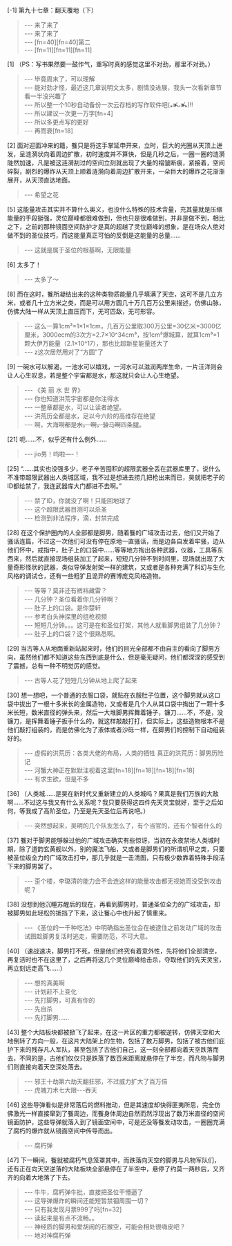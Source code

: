 
[-1] 第九十七章：翻天覆地（下）
>--- 来了来了<br>
>--- 来了来了<br>
>--- [fn=40][fn=40]第二<br>
>--- [fn=11][fn=11][fn=11]<br>

[1] （PS：写书果然要一鼓作气，重写时真的感觉这里不对劲，那里不对劲。）
>--- 毕竟周末了，可以理解<br>
>--- 能对劲才怪，最近这几章说明文太多，剧情没进展，我头一次看新章节看一半没兴趣了<br>
>--- 所以整一个10秒自动备份一次云存档的写作软件吧(⁎⁍̴̛ᴗ⁍̴̛⁎)‼<br>
>--- 所以建议一次更一万字[fn=4]<br>
>--- 所以多更点写的更好<br>
>--- 再而衰[fn=18]<br>

[2] 面对迎面冲来的籍，餮只是将这手掌延申开来，立时，巨大的光圈从天顶上迸发，呈涟漪状向着周边扩散，初时速度并不算快，但是几秒之后，一圈一圈的涟漪陡然加速，凡是被这涟漪刮过的空间立刻就出现了大量的褶皱断痕，紧接着，空间碎裂，剧烈的爆炸从天顶上顺着涟漪向着周边扩散开来，一朵巨大的爆炸之花渐渐展开，从天顶直达地面。
>--- 希望之花<br>

[5] 这能量攻击其实并不算什么奥义，也没什么特殊的技术含量，充其量就是压缩能量的手段挺强，灵位巅峰都很难做到，但也只是很难做到，并非是做不到，相比之下，之前的那种镜面空间防护才是真的超越了灵位巅峰的想象，是在场众人绝对做不到的圣位技巧，而这能量真正可怕的反倒是这能量的总量……
>--- 这就是属于圣位的根基啊，无限能量<br>

[6] 太多了！
>--- 太多了～<br>

[8] 而在这时，餮所凝结出来的这种类物质能量几乎填满了天空，这可不是几立方米，或者几十立方米之类，而是可以用方圆几十万几百万公里来描述，仿佛山脉，仿佛大陆一样从天顶上直压而下，无可匹敌，无可形容。
>--- 这么一算1cm³=1×1×1cm，几百万公里取300万公里=30亿米=3000亿厘米，3000ecm的3次方=2.7×10^34cm³，按1cm³爆城算，就算1cm³=1颗大伊万能量（2.1×10^17），那也比超新星能量还大了<br>
>--- z这次居然用对了“方圆”了<br>

[9] 一碗水可以解渴，一池水可以嬉戏，一河水可以滋润两岸生命，一片汪洋则会让人心生叹息，若是整个宇宙都是水，那这就只会让人心生绝望。
>--- 《美 丽 水 世 界》<br>
>--- 你也知道洪荒宇宙都是你注得水<br>
>--- 一整章都是水，可以让读者绝望。<br>
>--- 洪荒历全都是水，足以今六阶的高维存在绝望<br>
>--- 啊，大海啊~~都是水。
啊，骏马啊~~四条腿。<br>

[21] 呃……不，似乎还有什么例外……
>--- jio男！呜啦—-！<br>

[25] “……其实也没强多少，老子辛苦囤积的超限武器全丢在武器库里了，说什么不准带超限武器出人类城区域，我不过是想进去捞几把枪出来而已，昊就把老子的ID都给禁了，我连武器库大门都进不去啊。”
>--- 禁了ID，你就没了啊！只能回地球了<br>
>--- 这个超限武器目测可以杀圣<br>
>--- 检测到非法程序，滴，封禁完成<br>

[28] 在这个保护圈内的人全部都是脚男，随着餮的广域攻击过去，他们又开始了骚话连篇，不过这一次他们可没有停在原地一直骚话，而是边各自发着牢骚，边从他们怀中，戒指中，肚子上的口袋中……等等地方掏出各种武器，仪器，工具等东西来，然后就直接现场组装加工了起来，短短几分钟不到时间里，现场就出现了大量奇形怪状的武器，类似导弹发射架一样的建筑，又或者是各种充满了科幻与生化风格的调试仓，还有一些粗犷且诡异的赛博庞克风格造物。
>--- 等等？莫非还有裤裆藏雷？<br>
>--- 几分钟？圣位看着你几分钟啊？<br>
>--- 肚子上的口袋。是你楚轩<br>
>--- 参考白头神探里的组枪视频<br>
>--- 短短几分钟。。。这可是在和圣位打架，其他人就看脚男组装了几分钟？<br>
>--- 肚子上的口袋？这个很熟悉啊。<br>

[29] 当古等人从地面重新站起来时，他们的目光全部都不由自主的看向了脚男方向，虽然他们都不知道这些东西到底是什么，但是毫无疑问，他们都深深的感受到了震撼，总有一种不明觉厉的感觉。
>--- 古等人花了短短几分钟从地上爬了起来<br>

[30] 想一想吧，一个普通的衣服口袋，就贴在衣服肚子位置，这个脚男就从这口袋中拔出了一根十多米长的金属造物，又或者是几个人从其口袋中掏出了一颗十多米长短，数米直径的弹头来，然后一大堆脚男挥舞着锤子，镰刀……不，不是，没镰刀，是挥舞着锤子扳手什么的，就这样敲敲打打，但实际上，这些造物根本不是他们敲打组装的，而是仿佛化为了液体或者沙砾一样，在脚男们的控制下自动组装好的。
>--- 虚假的洪荒历：各类大佬的布局，人类的牺牲
真正的洪荒历：脚男历险记<br>
>--- 河蟹大神正在默默注视着这里[fn=18][fn=18][fn=18][fn=18]<br>
>--- 有求生欲，但是不多<br>

[36] （人类城……是昊在新时代又重新建立的人类城吗？果真是我们万族的大敌啊……不过这与我又有什么关系呢？我只要获得这四件先天灵宝就好，至于之后如何，等我成了高阶圣位，乃至是先天圣位后再说吧。）
>--- 突然想起来，吴明的几个队友怎么了，有个当官的，还有个智者什么的<br>

[37] 餮对于脚男能够躲过他的广域攻击确实有些惊讶，当初在永夜禁地人类城时期，除了道韵玄黄舰以外，别的魔法飞船，又或者是脚男们的所谓机甲之类，只要被圣位级全力的广域攻击打中，那几乎就是一击清图，只有极少数靠着特殊手段活下来的脚男罢了。
>--- 歪个楼，李璐清的能力会不会连这样的能量攻击都无视她而没受到攻击呢？<br>

[38] 没想到他沉睡苏醒后的现在，再看到脚男时，普通圣位全力的广域攻击，却被脚男如此轻松的抵挡了下来，这让餮心中也升起了慎重来。
>--- 《圣位的一千种吃法》中明确指出圣位会在被逮住之前发动广域的攻击试图趁脚男复活时逃走，需要防范，不可大意。<br>

[40] （速战速决，脚男打不死，但是他们终究有着意外性，先将他们全部清空，再复活时也不在这里了，之后再将这几个灵位巅峰给击杀，夺取他们的先天灵宝，再立刻远走高飞……）
>--- 想的真美啊<br>
>--- 计划赶不上变化<br>
>--- 先打脚男，可真有你的<br>
>--- 先自杀<br>
>--- 先打脚男……<br>

[43] 整个大陆板块都被掀飞了起来，在这一片区的重力都被逆转，仿佛天空和大地倒转了方向一般，在这片大陆架上的生物，包括了数万脚男，包括了被古他们庇护下来的残存凡人军队，甚至包括了古他们自己，这一刻全部都向着天空跌落而去，不同的是，古他们仅仅只是跌落了数百米距离就悬停在了半空，而凡物与脚男们则直接向着天空深处落去。
>--- 邪王十劫第六劫天翻狂邪，不过威力扩大了百万倍<br>
>--- 虎魄刀术七大限---吞天<br>

[46] 这些导弹看似是非常落后的燃料推动，但是其速度却快得匪夷所思，完全仿佛激光一样直接窜到了餮周边，而餮身体周边自然而然浮现出了数万米直径的空间镜面防护，这些导弹就落入到了镜面空间中，可是还没等餮发动攻击，一圈圈充满了腐朽的爆炸就从镜面空间中传导而出。
>--- 腐朽弹<br>

[47] 下一瞬间，餮就被腐朽气息笼罩其中，而跌落向天空的脚男与凡物军队们，还有正在向天空逆落的大陆板块全部悬停在了半空中，悬停了约莫一两秒后，又齐齐的向着大地落了下去。
>--- 牛牛，腐朽弹牛批，直接把圣位干懵逼了<br>
>--- 这导弹爆炸的瞬间还能短暂禁锢周围一切？<br>
>--- 只有我发现月票999了吗[fn=32]<br>
>--- 读起来是有点不流畅。。<br>
>--- 神经质的脚男和爱胡闹的石猴空，可能会相处很嗨皮吧？<br>
>--- 地对神腐朽弹<br>

